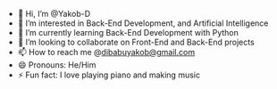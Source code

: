 - 👋 Hi, I’m @Yakob-D
- 👀 I’m interested in Back-End Development, and Artificial Intelligence
- 🌱 I’m currently learning Back-End Development with Python
- 💞️ I’m looking to collaborate on Front-End and Back-End projects
- 📫 How to reach me @dibabuyakob@gmail.com
- 😄 Pronouns: He/Him
- ⚡ Fun fact: I love playing piano and making music

<!---
Yakob-D/Yakob-D is a ✨ special ✨ repository because its `README.md` (this file) appears on your GitHub profile.
You can click the Preview link to take a look at your changes.
--->
